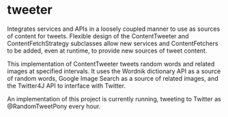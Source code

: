 # tweeter
Integrates services and APIs in a loosely coupled manner to use as sources of content for tweets. Flexible design of the ContentTweeter and ContentFetchStrategy subclasses allow new services and ContentFetchers to be added, even at runtime, to provide new sources of tweet content.

This implementation of ContentTweeter tweets random words and related images at specified intervals. It uses the Wordnik 
dictionary API as a source of random words, Google Image Search as a source of related images, and the Twitter4J API
to interface with Twitter.

An implementation of this project is currently running, tweeting to Twitter as @RandomTweetPony every hour.
